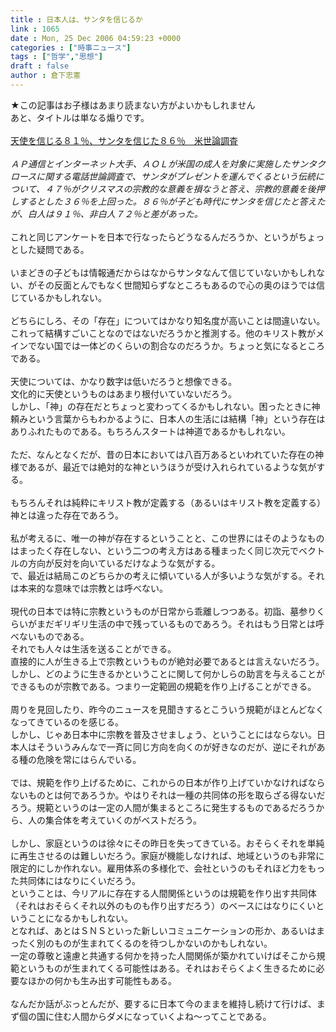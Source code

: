 ```yaml
---
title : 日本人は、サンタを信じるか
link : 1065
date : Mon, 25 Dec 2006 04:59:23 +0000
categories : ["時事ニュース"]
tags : ["哲学","思想"]
draft : false
author : 倉下忠憲
---
```


★この記事はお子様はあまり読まない方がよいかもしれません<BR>あと、タイトルは単なる煽りです。<BR><BR><A HREF="http://www.asahi.com/international/update/1225/004.html" TARGET="_blank">天使を信じる８１％、サンタを信じた８６％　米世論調査</A><BR><BR><I>ＡＰ通信とインターネット大手、ＡＯＬが米国の成人を対象に実施したサンタクロースに関する電話世論調査で、サンタがプレゼントを運んでくるという伝統について、４７％がクリスマスの宗教的な意義を損なうと答え、宗教的意義を後押しするとした３６％を上回った。８６％が子ども時代にサンタを信じたと答えたが、白人は９１％、非白人７２％と差があった。 </I><BR><BR>これと同じアンケートを日本で行なったらどうなるんだろうか、というがちょっとした疑問である。<BR><BR>いまどきの子どもは情報通だからはなからサンタなんて信じていないかもしれない、がその反面とんでもなく世間知らずなところもあるので心の奥のほうでは信じているかもしれない。<BR><BR>どちらにしろ、その「存在」についてはかなり知名度が高いことは間違いない。<BR>これって結構すごいことなのではないだろうかと推測する。他のキリスト教がメインでない国では一体どのくらいの割合なのだろうか。ちょっと気になるところである。<BR><BR>天使については、かなり数字は低いだろうと想像できる。<BR>文化的に天使というものはあまり根付いていないだろう。<BR>しかし、「神」の存在だとちょっと変わってくるかもしれない。困ったときに神頼みという言葉からもわかるように、日本人の生活には結構「神」という存在はありふれたものである。もちろんスタートは神道であるかもしれない。<BR><BR>ただ、なんとなくだが、昔の日本においては八百万あるといわれていた存在の神様であるが、最近では絶対的な神というほうが受け入れられているような気がする。<BR><BR>もちろんそれは純粋にキリスト教が定義する（あるいはキリスト教を定義する）神とは違った存在であろう。<BR><BR>私が考えるに、唯一の神が存在するということと、この世界にはそのようなものはまったく存在しない、という二つの考え方はある種まったく同じ次元でベクトルの方向が反対を向いているだけなような気がする。<BR>で、最近は結局このどちらかの考えに傾いている人が多いような気がする。それは本来的な意味では宗教とは呼べない。<BR><BR>現代の日本では特に宗教というものが日常から乖離しつつある。初詣、墓参りくらいがまだギリギリ生活の中で残っているものであろう。それはもう日常とは呼べないものである。<BR>それでも人々は生活を送ることができる。<BR>直接的に人が生きる上で宗教というものが絶対必要であるとは言えないだろう。しかし、どのように生きるかということに関して何かしらの助言を与えることができるものが宗教である。つまり一定範囲の規範を作り上げることができる。<BR><BR>周りを見回したり、昨今のニュースを見聞きするとこういう規範がほとんどなくなってきているのを感じる。<BR>しかし、じゃあ日本中に宗教を普及させましょう、ということにはならない。日本人はそういうみんなで一斉に同じ方向を向くのが好きなのだが、逆にそれがある種の危険を常にはらんでいる。<BR><BR>では、規範を作り上げるために、これからの日本が作り上げていかなければならないものとは何であろうか。やはりそれは一種の共同体の形を取らざる得ないだろう。規範というのは一定の人間が集まるところに発生するものであるだろうから、人の集合体を考えていくのがベストだろう。<BR><BR>しかし、家庭というのは徐々にその昨日を失ってきている。おそらくそれを単純に再生させるのは難しいだろう。家庭が機能しなければ、地域というのも非常に限定的にしか作れない。雇用体系の多様化で、会社というのもそれほど力をもった共同体にはなりにくいだろう。<BR>ということは、今リアルに存在する人間関係というのは規範を作り出す共同体（それはおそらくそれ以外のものも作り出すだろう）のベースにはなりにくいということになるかもしれない。<BR>となれば、あとはＳＮＳといった新しいコミュニケーションの形か、あるいはまったく別のものが生まれてくるのを待つしかないのかもしれない。<BR>一定の尊敬と遠慮と共通する何かを持った人間関係が築かれていけばそこから規範というものが生まれてくる可能性はある。それはおそらくよく生きるために必要なほかの何かも生み出す可能性もある。<BR><BR>なんだか話がぶっとんだが、要するに日本て今のままを維持し続けて行けば、まず個の国に住む人間からダメになっていくよね～ってことである。<br><br>
